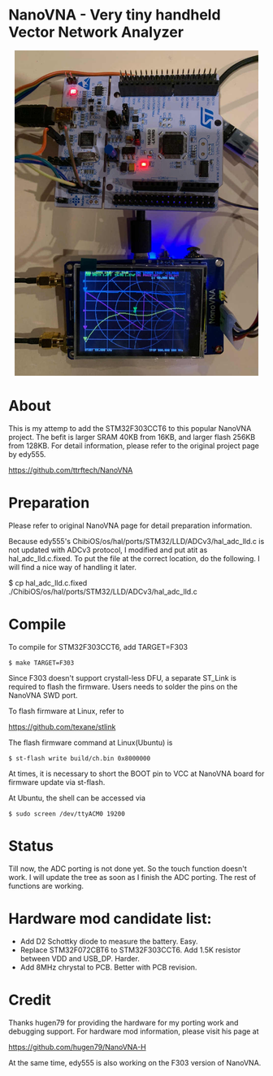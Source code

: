 NanoVNA - Very tiny handheld Vector Network Analyzer
==========================================================


<div align="center">
<img src="doc/NanoVNA-F303.jpg" width="480px">
</div>


# About

This is my attemp to add the STM32F303CCT6 to this popular NanoVNA project.  The befit is larger SRAM 40KB from 16KB, and larger flash 256KB from 128KB.  For detail information, please refer to the original project page by edy555.

https://github.com/ttrftech/NanoVNA

# Preparation

Please refer to original NanoVNA page for detail preparation information.

Because edy555's ChibiOS/os/hal/ports/STM32/LLD/ADCv3/hal_adc_lld.c is not updated with ADCv3 protocol, I modified and put atit as hal_adc_lld.c.fixed.  To put the file at the correct location, do the following.  I will find a nice way of handling it later.

   $ cp hal_adc_lld.c.fixed ./ChibiOS/os/hal/ports/STM32/LLD/ADCv3/hal_adc_lld.c

# Compile

To compile for STM32F303CCT6, add TARGET=F303

    $ make TARGET=F303

Since F303 doesn't support crystall-less DFU, a separate ST_Link is required to flash the firmware.  Users needs to solder the pins on the NanoVNA SWD port.

To flash firmware at Linux, refer to

https://github.com/texane/stlink

The flash firmware command at Linux(Ubuntu) is

    $ st-flash write build/ch.bin 0x8000000

At times, it is necessary to short the BOOT pin to VCC at NanoVNA board for firmware update via st-flash.

At Ubuntu, the shell can be accessed via

    $ sudo screen /dev/ttyACM0 19200

# Status

Till now, the ADC porting is not done yet.  So the touch function doesn't work.  I will update the tree as soon as I finish the ADC porting.  The rest of functions are working.

# Hardware mod candidate list:

- Add D2 Schottky diode to measure the battery.  Easy.
- Replace STM32F072CBT6 to STM32F303CCT6.  Add 1.5K resistor between VDD and USB_DP.  Harder.
- Add 8MHz chrystal to PCB.  Better with PCB revision.

# Credit

Thanks hugen79 for providing the hardware for my porting work and debugging support.  For hardware mod information, please visit his page at

https://github.com/hugen79/NanoVNA-H

At the same time, edy555 is also working on the F303 version of NanoVNA.
